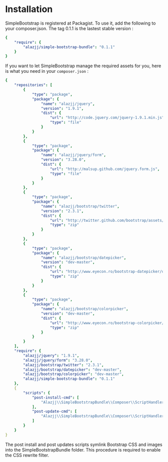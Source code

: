 Installation
============

SimpleBootstrap is registered at Packagist. To use it, add the following to your composer.json. The tag 0.1.1 is the lastest stable version :
```yaml
{
    "require": {
        "alazjj/simple-bootstrap-bundle": "0.1.1"
    }
}
```
If you want to let SimpleBootstrap manage the required assets for you, here is what you need in your `composer.json` :
```yaml
{
    "repositories": [
        {
            "type": "package",
            "package": {
                "name": "alazjj/jquery",
                "version": "1.9.1",
                "dist": {
                    "url": "http://code.jquery.com/jquery-1.9.1.min.js",
                    "type": "file"
                }
            }
        },
        {
            "type": "package",
            "package": {
                "name": "alazjj/jquery/form",
                "version": "3.28.0",
                "dist": {
                    "url": "http://malsup.github.com/jquery.form.js",
                    "type": "file"
                }
            }
        },
        {
            "type": "package",
            "package": {
                "name": "alazjj/bootstrap/twitter",
                "version": "2.3.1",
                "dist": {
                    "url": "http://twitter.github.com/bootstrap/assets/bootstrap.zip",
                    "type": "zip"
                }
            }
        },
        {
            "type": "package",
            "package": {
                "name": "alazjj/bootstrap/datepicker",
                "version": "dev-master",
                "dist": {
                    "url": "http://www.eyecon.ro/bootstrap-datepicker/datepicker.zip",
                    "type": "zip"
                }
            }
        },
        {
            "type": "package",
            "package": {
                "name": "alazjj/bootstrap/colorpicker",
                "version": "dev-master",
                "dist": {
                    "url": "http://www.eyecon.ro/bootstrap-colorpicker/colorpicker.zip",
                    "type": "zip"
                }
            }
        }
    ],
    "require": {
        "alazjj/jquery": "1.9.1",
        "alazjj/jquery/form": "3.28.0",
        "alazjj/bootstrap/twitter": "2.3.1",
        "alazjj/bootstrap/datepicker": "dev-master",
        "alazjj/bootstrap/colorpicker": "dev-master",
        "alazjj/simple-bootstrap-bundle": "0.1.1"
    },
    {
        "scripts": {
            "post-install-cmd": [
                "Alazjj\\SimpleBootstrapBundle\\Composer\\ScriptHandler::installAssets"
            ],
            "post-update-cmd": [
                "Alazjj\\SimpleBootstrapBundle\\Composer\\ScriptHandler::installAssets"
            ]
        }
    }
}
```
The post install and post updates scripts symlink Bootstrap CSS and images into the SimpleBootstrapBundle folder. This procedure is required to enable the CSS rewrite filter.
